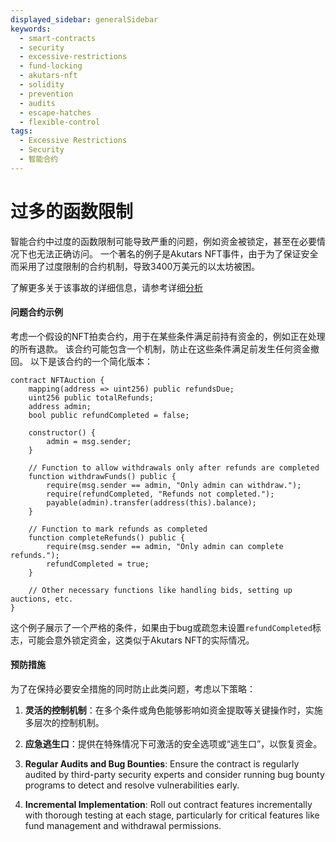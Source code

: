 ```yaml
---
displayed_sidebar: generalSidebar
keywords:
  - smart-contracts
  - security
  - excessive-restrictions
  - fund-locking
  - akutars-nft
  - solidity
  - prevention
  - audits
  - escape-hatches
  - flexible-control
tags:
  - Excessive Restrictions
  - Security
  - 智能合约
---
```


# 过多的函数限制

智能合约中过度的函数限制可能导致严重的问题，例如资金被锁定，甚至在必要情况下也无法正确访问。 一个著名的例子是Akutars NFT事件，由于为了保证安全而采用了过度限制的合约机制，导致3400万美元的以太坊被困。

了解更多关于该事故的详细信息，请参考详细[分析](https://twitter.com/0xInuarashi/status/1517674505975394304)

#### 问题合约示例

考虑一个假设的NFT拍卖合约，用于在某些条件满足前持有资金的，例如正在处理的所有退款。 该合约可能包含一个机制，防止在这些条件满足前发生任何资金撤回。 以下是该合约的一个简化版本：

```solidity
contract NFTAuction {
    mapping(address => uint256) public refundsDue;
    uint256 public totalRefunds;
    address admin;
    bool public refundCompleted = false;

    constructor() {
        admin = msg.sender;
    }

    // Function to allow withdrawals only after refunds are completed
    function withdrawFunds() public {
        require(msg.sender == admin, "Only admin can withdraw.");
        require(refundCompleted, "Refunds not completed.");
        payable(admin).transfer(address(this).balance);
    }

    // Function to mark refunds as completed
    function completeRefunds() public {
        require(msg.sender == admin, "Only admin can complete refunds.");
        refundCompleted = true;
    }

    // Other necessary functions like handling bids, setting up auctions, etc.
}
```

这个例子展示了一个严格的条件，如果由于bug或疏忽未设置`refundCompleted`标志，可能会意外锁定资金，这类似于Akutars NFT的实际情况。

#### 预防措施

为了在保持必要安全措施的同时防止此类问题，考虑以下策略：

1. **灵活的控制机制**：在多个条件或角色能够影响如资金提取等关键操作时，实施多层次的控制机制。

2. **应急逃生口**：提供在特殊情况下可激活的安全选项或“逃生口”，以恢复资金。

3. **Regular Audits and Bug Bounties**: Ensure the contract is regularly audited by third-party security experts and consider running bug bounty programs to detect and resolve vulnerabilities early.

4. **Incremental Implementation**: Roll out contract features incrementally with thorough testing at each stage, particularly for critical features like fund management and withdrawal permissions.
